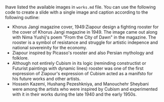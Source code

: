 

I‌have listed the available images in `works.md` file. You can use the following code to create a slide with a single image and caption according to the following outline:

- Khorus Jangi magazine cover, 1949:‌Ziapour design a fighting rooster for the cover of Khorus Jangi magazine in 1949. The image came out along with Nima Yushij's poem "From the City of Dawn" in the magazine. The rooster is a symbol of resistance and struggle for artistic indepence and national sovereinity for the economy.
- Ziapour inspired by Picasso's rooster and also Persian mythology and folklore.
- Although not entirely Cubism in its logic (reminding constructist or Futurist paintings with dynamic lines) rooster was one of the first expression of Ziapour's expression of Cubism acted as a manifsto for his future works and other artists.
- Hossein Kazemi, Hushang Pezeshkniya, and Manouchehr Sheybani were among the artists who were inspired by Cubism and experimented with it in their works during the late 1940 and the early 1950s.
